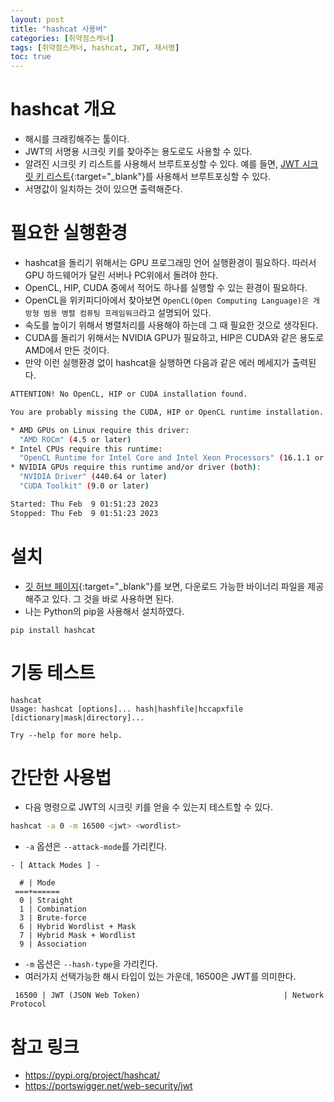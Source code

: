 ```yaml
---
layout: post
title: "hashcat 사용버"
categories: [취약점스캐너]
tags: [취약점스캐너, hashcat, JWT, 재서명]
toc: true
---
```


# hashcat 개요
- 해시를 크래킹해주는 툴이다. 
- JWT의 서명용 시크릿 키를 찾아주는 용도로도 사용할 수 있다. 
- 알려진 시크릿 키 리스트를 사용해서 브루트포싱할 수 있다. 예를 들면, [JWT 시크릿 키 리스트](https://github.com/wallarm/jwt-secrets/blob/master/jwt.secrets.list){:target="_blank"}를 사용해서 브루트포싱할 수 있다. 
- 서명값이 일치하는 것이 있으면 출력해준다.

# 필요한 실행환경 
- hashcat을 돌리기 위해서는 GPU 프로그래밍 언어 실행환경이 필요하다. 따러서 GPU 하드웨어가 달린 서버나 PC위에서 돌려야 한다. 
- OpenCL, HIP, CUDA 중에서 적어도 하나를 실행할 수 있는 환경이 필요하다. 
- OpenCL을 위키피디아에서 찾아보면 `OpenCL(Open Computing Language)은 개방형 범용 병렬 컴퓨팅 프레임워크`라고 설명되어 있다. 
- 속도를 높이기 위해서 병렬처리를 사용해야 하는데 그 때 필요한 것으로 생각된다. 
- CUDA를 돌리기 위해서는 NVIDIA GPU가 필요하고, HIP은 CUDA와 같은 용도로 AMD에서 만든 것이다.
- 만약 이런 실행환경 없이 hashcat을 실행하면 다음과 같은 에러 메세지가 출력된다. 

```sh
ATTENTION! No OpenCL, HIP or CUDA installation found.

You are probably missing the CUDA, HIP or OpenCL runtime installation.

* AMD GPUs on Linux require this driver:
  "AMD ROCm" (4.5 or later)
* Intel CPUs require this runtime:
  "OpenCL Runtime for Intel Core and Intel Xeon Processors" (16.1.1 or later)
* NVIDIA GPUs require this runtime and/or driver (both):
  "NVIDIA Driver" (440.64 or later)
  "CUDA Toolkit" (9.0 or later)

Started: Thu Feb  9 01:51:23 2023
Stopped: Thu Feb  9 01:51:23 2023
```

# 설치
- [깃 허브 페이지](https://github.com/hashcat/hashcat){:target="_blank"}를 보면, 다운로드 가능한 바이너리 파일을 제공해주고 있다. 그 것을 바로 사용하면 된다. 
- 나는 Python의 pip을 사용해서 설치하였다.

```
pip install hashcat
```

# 기동 테스트 
```
hashcat
Usage: hashcat [options]... hash|hashfile|hccapxfile [dictionary|mask|directory]...

Try --help for more help.

```

# 간단한 사용법
- 다음 명령으로 JWT의 시크릿 키를 얻을 수 있는지 테스트할 수 있다. 

```sh
hashcat -a 0 -m 16500 <jwt> <wordlist>
```

- `-a` 옵션은 `--attack-mode`를 가리킨다. 
```
- [ Attack Modes ] -

  # | Mode
 ===+======
  0 | Straight
  1 | Combination
  3 | Brute-force
  6 | Hybrid Wordlist + Mask
  7 | Hybrid Mask + Wordlist
  9 | Association

```

- `-m` 옵션은 `--hash-type`을 가리킨다. 
- 여러가지 선택가능한 해시 타입이 있는 가운데, 16500은 JWT를 의미한다. 

```
 16500 | JWT (JSON Web Token)                                | Network Protocol
```


# 참고 링크 
- https://pypi.org/project/hashcat/
- https://portswigger.net/web-security/jwt